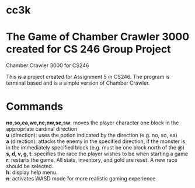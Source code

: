 # cc3k
The Game of Chamber Crawler 3000 created for CS 246 Group Project
====
  
  Chamber Crawler 3000 for CS246
 
 This is a project created for Assignment 5 in CS246.
 The program is terminal based and is a simple version of Chamber Crawler.
 
 Commands
 ====
 <b>no,so,ea,we,ne,nw,se,sw</b>: moves the player character one block in the appropriate cardinal direction<br>
 <b>u</b> (direction): uses the potion indicated by the direction (e.g. no, so, ea)<br>
 <b>a</b> (direction): attacks the enemy in the specified direction, if the monster is in the immediately specified block (e.g. must be one block north of the @)<br>
 <b>s, d, v, g, t</b>: specifies the race the player wishes to be when starting a game<br>
 <b>r</b>: restarts the game. All stats, inventory, and gold are reset. A new race should be selected.<br>
 <b>h</b>: display help menu.<br>
 <b>n</b>: activates WASD mode for more realistic gaming experience<br>
 

